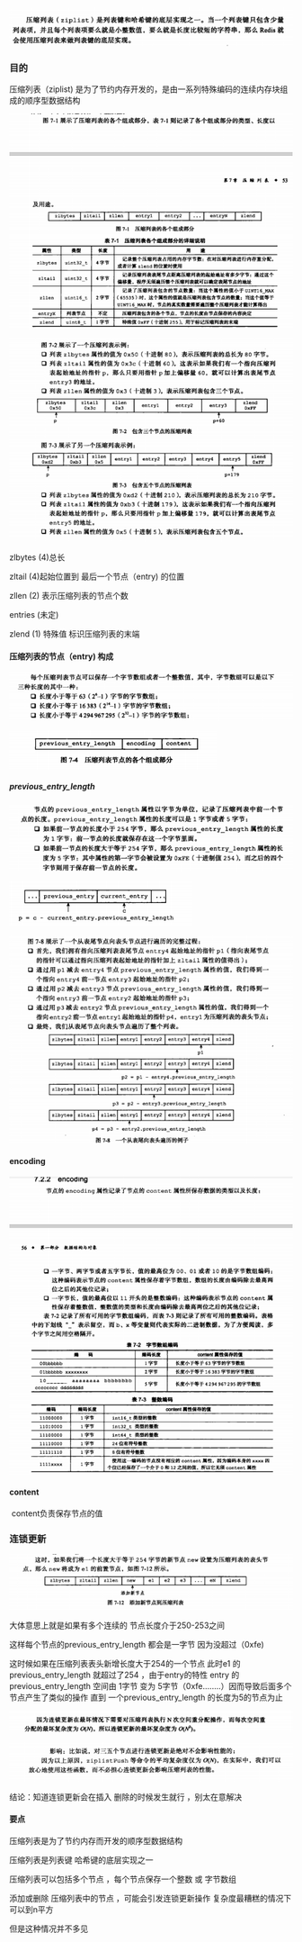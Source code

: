 ![image-20210218091212111](assets/image-20210218091212111.png)

### 目的

压缩列表（ziplist) 是为了节约内存开发的，是由一系列特殊编码的连续内存块组成的顺序型数据结构



![image-20210218091902899](assets/image-20210218091902899.png)



![image-20210218092133644](assets/image-20210218092133644.png)

zlbytes (4)总长

zltail (4)起始位置到 最后一个节点（entry) 的位置

zllen (2) 表示压缩列表的节点个数

entries (未定)

zlend (1)  特殊值 标识压缩列表的末端



#### 压缩列表的节点（entry) 构成

![image-20210218092614297](assets/image-20210218092614297.png)

![image-20210218092548328](assets/image-20210218092548328.png)

##### previous_entry_length

![image-20210218092707189](assets/image-20210218092707189.png)

![image-20210218095538467](assets/image-20210218095538467.png)

![image-20210218095627306](assets/image-20210218095627306.png)

#### encoding

![image-20210218095827866](assets/image-20210218095827866.png)

#### content

​	content负责保存节点的值

### 连锁更新

 ![image-20210218100729359](assets/image-20210218100729359.png)

大体意思上就是如果有多个连续的 节点长度介于250-253之间

这样每个节点的previous_entry_length 都会是一字节 因为没超过（0xfe) 

这时候如果在压缩列表表头新增长度大于254的一个节点   此时e1 的previous_entry_length 就超过了254 ，由于entry的特性 entry 的previous_entry_length 空间由 1字节 变为 5字节（0xfe........）因而导致后面多个节点产生了类似的操作 直到 一个previous_entry_length 的长度为5的节点为止

![image-20210218101232180](assets/image-20210218101232180.png)

![image-20210218101247867](assets/image-20210218101247867.png)

结论：知道连锁更新会在插入 删除的时候发生就行 ，别太在意解决

#### 要点

压缩列表是为了节约内存而开发的顺序型数据结构

压缩列表是列表键 哈希键的底层实现之一

压缩列表可以包括多个节点 ，每个节点保存一个整数 或 字节数组

添加或删除 压缩列表中的节点 ，可能会引发连锁更新操作 复杂度最糟糕的情况下可以到n平方

但是这种情况并不多见